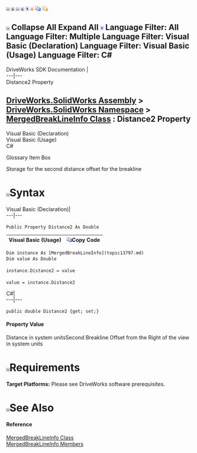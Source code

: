 ![](dotnetimages/collapse.gif) ![](dotnetimages/expand.gif) ![](dotnetimages/collapse.gif) ![](dotnetimages/expand.gif) ![](dotnetimages/drpdown.gif) ![](dotnetimages/drpdown_orange.gif) ![](dotnetimages/copycode.gif) ![](dotnetimages/copycodeHighlight.gif)

![](dotnetimages/collapse.gif) Collapse All Expand All ![](dotnetimages/drpdown.gif) Language Filter: All  Language Filter: Multiple  Language Filter: Visual Basic (Declaration) Language Filter: Visual Basic (Usage) Language Filter: C#  
---  
DriveWorks SDK Documentation  |   
---|---  
Distance2 Property   
  
[DriveWorks.SolidWorks Assembly](topic13342.md) > [DriveWorks.SolidWorks Namespace](topic13345.md) > [MergedBreakLineInfo Class](topic13797.md) : Distance2 Property  
---  
  
Visual Basic (Declaration)    
Visual Basic (Usage)    
C# 

Glossary Item Box

Storage for the second distance offset for the breakline 

# ![](dotnetimages/collapse.gif)Syntax

Visual Basic (Declaration)|   
---|---  
      
    
    Public Property Distance2 As Double  
  
Visual Basic (Usage)| ![](dotnetimages/copycode.gif)Copy Code  
---|---  
      
    
    Dim instance As [MergedBreakLineInfo](topic13797.md)
    Dim value As Double
     
    instance.Distance2 = value
     
    value = instance.Distance2  
  
C#|   
---|---  
      
    
    public double Distance2 {get; set;}  
  
#### Property Value

Distance in system unitsSecond Breakline Offset from the Right of the view in system units

# ![](dotnetimages/collapse.gif)Requirements

**Target Platforms:** Please see DriveWorks software prerequisites.

# ![](dotnetimages/collapse.gif)See Also

#### Reference

[MergedBreakLineInfo Class](topic13797.md)   
[MergedBreakLineInfo Members](topic13798.md)


